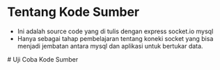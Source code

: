 # Tentang Kode Sumber
<ul>
  <li>Ini adalah source code yang di tulis dengan express socket.io mysql</li>
  <li>Hanya sebagai tahap pembelajaran tentang koneki socket yang bisa menjadi jembatan antara mysql dan aplikasi untuk bertukar data.</li>
</ul>
# Uji Coba Kode Sumber
